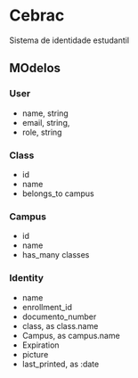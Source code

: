 # Cebrac
Sistema de identidade estudantil


## MOdelos

### User
- name, string
- email, string,
- role, string



### Class
- id
- name
- belongs_to campus


### Campus
- id
- name
- has_many classes


### Identity
- name
- enrollment_id
- documento_number
- class, as class.name
- Campus, as campus.name
- Expiration
- picture
- last_printed, as :date
